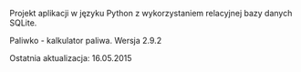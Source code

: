 Projekt aplikacji w języku Python z wykorzystaniem relacyjnej bazy danych SQLite.

Paliwko - kalkulator paliwa.
Wersja 2.9.2

Ostatnia aktualizacja: 16.05.2015
